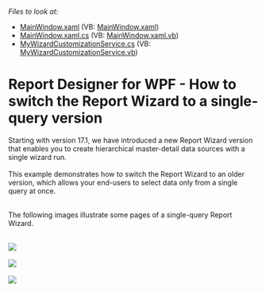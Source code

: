 <!-- default file list -->
*Files to look at*:

* [MainWindow.xaml](./CS/SingleQueryWizard/MainWindow.xaml) (VB: [MainWindow.xaml](./VB/SingleQueryWizard/MainWindow.xaml))
* [MainWindow.xaml.cs](./CS/SingleQueryWizard/MainWindow.xaml.cs) (VB: [MainWindow.xaml.vb](./VB/SingleQueryWizard/MainWindow.xaml.vb))
* [MyWizardCustomizationService.cs](./CS/SingleQueryWizard/MyWizardCustomizationService.cs) (VB: [MyWizardCustomizationService.vb](./VB/SingleQueryWizard/MyWizardCustomizationService.vb))
<!-- default file list end -->
# Report Designer for WPF - How to switch the Report Wizard to a single-query version


Starting with version 17.1, we have introduced a new Report Wizard version that enables you to create hierarchical master-detail data sources with a single wizard run. <br><br>This example demonstrates how to switch the Report Wizard to an older version, which allows your end-users to select data only from a single query at once. <br><br>
<p>The following images illustrate some pages of a single-query Report Wizard.</p>
<br><img src="https://raw.githubusercontent.com/DevExpress-Examples/report-designer-for-wpf-how-to-switch-the-report-wizard-to-a-single-query-version-t506224/17.1.3+/media/75b0ad3f-2a6f-11e7-80c0-00155d624807.png"><br><br><img src="https://raw.githubusercontent.com/DevExpress-Examples/report-designer-for-wpf-how-to-switch-the-report-wizard-to-a-single-query-version-t506224/17.1.3+/media/797b151f-2a6f-11e7-80c0-00155d624807.png"><br><br><img src="https://raw.githubusercontent.com/DevExpress-Examples/report-designer-for-wpf-how-to-switch-the-report-wizard-to-a-single-query-version-t506224/17.1.3+/media/7db37070-2a6f-11e7-80c0-00155d624807.png">

<br/>


